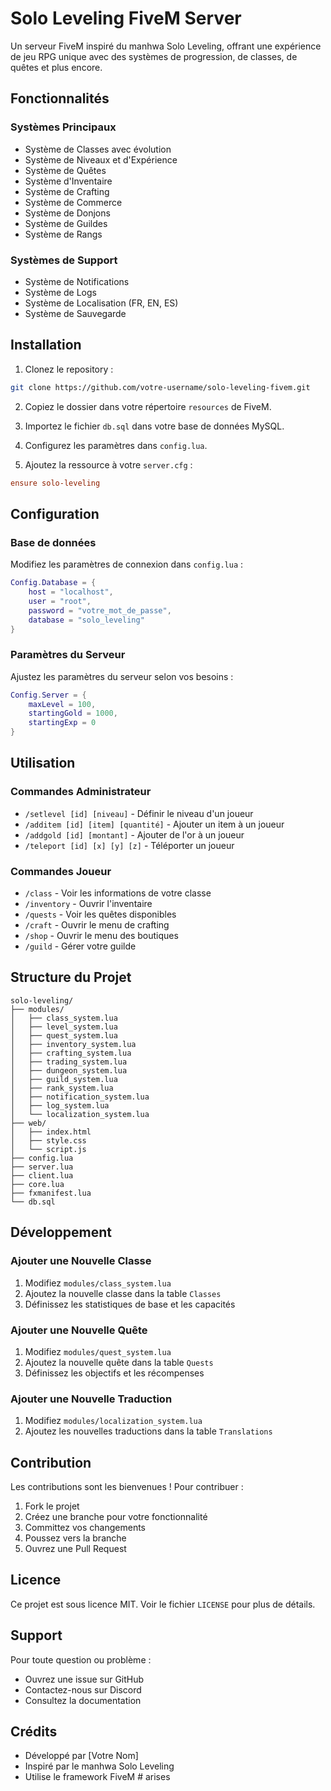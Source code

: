 # Solo Leveling FiveM Server

Un serveur FiveM inspiré du manhwa Solo Leveling, offrant une expérience de jeu RPG unique avec des systèmes de progression, de classes, de quêtes et plus encore.

## Fonctionnalités

### Systèmes Principaux
- Système de Classes avec évolution
- Système de Niveaux et d'Expérience
- Système de Quêtes
- Système d'Inventaire
- Système de Crafting
- Système de Commerce
- Système de Donjons
- Système de Guildes
- Système de Rangs

### Systèmes de Support
- Système de Notifications
- Système de Logs
- Système de Localisation (FR, EN, ES)
- Système de Sauvegarde

## Installation

1. Clonez le repository :
```bash
git clone https://github.com/votre-username/solo-leveling-fivem.git
```

2. Copiez le dossier dans votre répertoire `resources` de FiveM.

3. Importez le fichier `db.sql` dans votre base de données MySQL.

4. Configurez les paramètres dans `config.lua`.

5. Ajoutez la ressource à votre `server.cfg` :
```cfg
ensure solo-leveling
```

## Configuration

### Base de données
Modifiez les paramètres de connexion dans `config.lua` :
```lua
Config.Database = {
    host = "localhost",
    user = "root",
    password = "votre_mot_de_passe",
    database = "solo_leveling"
}
```

### Paramètres du Serveur
Ajustez les paramètres du serveur selon vos besoins :
```lua
Config.Server = {
    maxLevel = 100,
    startingGold = 1000,
    startingExp = 0
}
```

## Utilisation

### Commandes Administrateur
- `/setlevel [id] [niveau]` - Définir le niveau d'un joueur
- `/additem [id] [item] [quantité]` - Ajouter un item à un joueur
- `/addgold [id] [montant]` - Ajouter de l'or à un joueur
- `/teleport [id] [x] [y] [z]` - Téléporter un joueur

### Commandes Joueur
- `/class` - Voir les informations de votre classe
- `/inventory` - Ouvrir l'inventaire
- `/quests` - Voir les quêtes disponibles
- `/craft` - Ouvrir le menu de crafting
- `/shop` - Ouvrir le menu des boutiques
- `/guild` - Gérer votre guilde

## Structure du Projet

```
solo-leveling/
├── modules/
│   ├── class_system.lua
│   ├── level_system.lua
│   ├── quest_system.lua
│   ├── inventory_system.lua
│   ├── crafting_system.lua
│   ├── trading_system.lua
│   ├── dungeon_system.lua
│   ├── guild_system.lua
│   ├── rank_system.lua
│   ├── notification_system.lua
│   ├── log_system.lua
│   └── localization_system.lua
├── web/
│   ├── index.html
│   ├── style.css
│   └── script.js
├── config.lua
├── server.lua
├── client.lua
├── core.lua
├── fxmanifest.lua
└── db.sql
```

## Développement

### Ajouter une Nouvelle Classe
1. Modifiez `modules/class_system.lua`
2. Ajoutez la nouvelle classe dans la table `Classes`
3. Définissez les statistiques de base et les capacités

### Ajouter une Nouvelle Quête
1. Modifiez `modules/quest_system.lua`
2. Ajoutez la nouvelle quête dans la table `Quests`
3. Définissez les objectifs et les récompenses

### Ajouter une Nouvelle Traduction
1. Modifiez `modules/localization_system.lua`
2. Ajoutez les nouvelles traductions dans la table `Translations`

## Contribution

Les contributions sont les bienvenues ! Pour contribuer :

1. Fork le projet
2. Créez une branche pour votre fonctionnalité
3. Committez vos changements
4. Poussez vers la branche
5. Ouvrez une Pull Request

## Licence

Ce projet est sous licence MIT. Voir le fichier `LICENSE` pour plus de détails.

## Support

Pour toute question ou problème :
- Ouvrez une issue sur GitHub
- Contactez-nous sur Discord
- Consultez la documentation

## Crédits

- Développé par [Votre Nom]
- Inspiré par le manhwa Solo Leveling
- Utilise le framework FiveM #   a r i s e s  
 